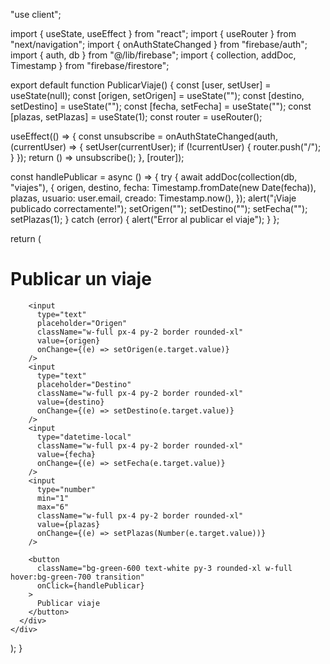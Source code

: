 "use client";

import { useState, useEffect } from "react";
import { useRouter } from "next/navigation";
import { onAuthStateChanged } from "firebase/auth";
import { auth, db } from "@/lib/firebase";
import { collection, addDoc, Timestamp } from "firebase/firestore";

export default function PublicarViaje() {
  const [user, setUser] = useState<any>(null);
  const [origen, setOrigen] = useState("");
  const [destino, setDestino] = useState("");
  const [fecha, setFecha] = useState("");
  const [plazas, setPlazas] = useState(1);
  const router = useRouter();

  useEffect(() => {
    const unsubscribe = onAuthStateChanged(auth, (currentUser) => {
      setUser(currentUser);
      if (!currentUser) {
        router.push("/");
      }
    });
    return () => unsubscribe();
  }, [router]);

  const handlePublicar = async () => {
    try {
      await addDoc(collection(db, "viajes"), {
        origen,
        destino,
        fecha: Timestamp.fromDate(new Date(fecha)),
        plazas,
        usuario: user.email,
        creado: Timestamp.now(),
      });
      alert("¡Viaje publicado correctamente!");
      setOrigen("");
      setDestino("");
      setFecha("");
      setPlazas(1);
    } catch (error) {
      alert("Error al publicar el viaje");
    }
  };

  return (
    <div className="min-h-screen flex items-center justify-center bg-gradient-to-br from-green-100 to-blue-100 p-4">
      <div className="w-full max-w-md bg-white shadow-xl rounded-2xl p-6 space-y-4">
        <h1 className="text-2xl font-bold text-center text-green-700">Publicar un viaje</h1>

        <input
          type="text"
          placeholder="Origen"
          className="w-full px-4 py-2 border rounded-xl"
          value={origen}
          onChange={(e) => setOrigen(e.target.value)}
        />
        <input
          type="text"
          placeholder="Destino"
          className="w-full px-4 py-2 border rounded-xl"
          value={destino}
          onChange={(e) => setDestino(e.target.value)}
        />
        <input
          type="datetime-local"
          className="w-full px-4 py-2 border rounded-xl"
          value={fecha}
          onChange={(e) => setFecha(e.target.value)}
        />
        <input
          type="number"
          min="1"
          max="6"
          className="w-full px-4 py-2 border rounded-xl"
          value={plazas}
          onChange={(e) => setPlazas(Number(e.target.value))}
        />

        <button
          className="bg-green-600 text-white py-3 rounded-xl w-full hover:bg-green-700 transition"
          onClick={handlePublicar}
        >
          Publicar viaje
        </button>
      </div>
    </div>
  );
}
